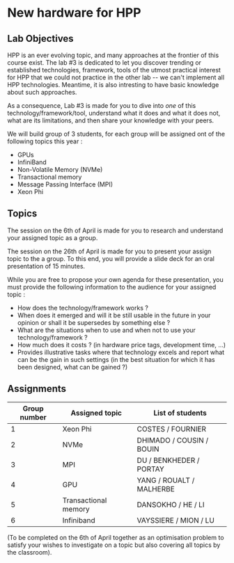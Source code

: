 # New hardware for HPP

## Lab Objectives

HPP is an ever evolving topic, and many approaches at the frontier of this course exist. The lab #3 is dedicated to let you discover trending or established technologies, framework, tools of the utmost practical interest for HPP that we could not practice in the other lab -- we can't implement all HPP technologies. Meantime, it is also intresting to have basic knowledge about such approaches.

As a consequence, Lab #3 is made for you to dive into *one* of this technology/framework/tool, understand what it does and what it does not, what are its limitations, and then share your knowledge with your peers.

We will build group of 3 students, for each group will be assigned ont of the following topics this year :

- GPUs
- InfiniBand
- Non-Volatile Memory (NVMe)
- Transactional memory
- Message Passing Interface (MPI)
- Xeon Phi


## Topics

The session on the 6th of April is made for you to research and understand your assigned topic as a group.

The session on the 26th of April is made for you to present your assign topic to the a group.
To this end, you will provide a slide deck for an oral presentation of 15 minutes.

While you are free to propose your own agenda for these presentation, you must provide the following information to the audience for your assigned topic :
- How does the technology/framework works ?
- When does it emerged and will it be still usable in the future in your opinion or shall it be supersedes by something else ?
- What are the situations when to use and when not to use your technology/framework ?
- How much does it costs ? (in hardware price tags, development time, ...)
- Provides illustrative tasks where that technology excels and report what can be the gain in such settings (in the best situation for which it has been designed, what can be gained ?)


## Assignments

| Group number  | Assigned topic | List of students |
| ------------- | -------------- | ---------------- |
| 1  | Xeon Phi   | COSTES / FOURNIER     |
| 2  | NVMe   | DHIMADO / COUSIN / BOUIN     |
| 3  | MPI   | DU / BENKHEDER / PORTAY     |
| 4  | GPU   | YANG / ROUALT / MALHERBE     |
| 5  | Transactional memory   | DANSOKHO / HE / LI     |
| 6  | Infiniband   | VAYSSIERE / MION / LU     |

(To be completed on the 6th of April together as an optimisation problem to satisfy your wishes to investigate on a topic but also covering all topics by the classroom).
